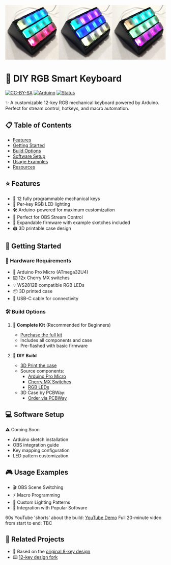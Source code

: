 ![Banner Image of Product](https://github.com/platima/diy-rgb-smartkeyboard/blob/main/Images/Banner%201920.jpg?raw=true)

# 🎹 DIY RGB Smart Keyboard
[![CC-BY-SA](https://img.shields.io/badge/License-CC%20BY--SA-blue.svg)](https://creativecommons.org/licenses/by-sa/4.0/)
[![Arduino](https://img.shields.io/badge/Arduino-Compatible-00979D.svg)](https://www.arduino.cc/)
[![Status](https://img.shields.io/badge/Status-In%20Development-orange)](https://github.com/platima/diy-rgb-smartkeyboard)

✨ A customizable 12-key RGB mechanical keyboard powered by Arduino. Perfect for stream control, hotkeys, and macro automation.

## 📋 Table of Contents
- [Features](#features)
- [Getting Started](#getting-started)
- [Build Options](#build-options)
- [Software Setup](#software-setup)
- [Usage Examples](#usage-examples)
- [Resources](#resources)

## ⭐ Features
- 🔧 12 fully programmable mechanical keys
- 🌈 Per-key RGB LED lighting
- 🛠️ Arduino-powered for maximum customization
- 🎥 Perfect for OBS Stream Control
- 💾 Expandable firmware with example sketches included
- 🖨️ 3D printable case design

## 🚀 Getting Started

### 🔩 Hardware Requirements
- 🧠 Arduino Pro Micro (ATmega32U4)
- ⌨️ 12x Cherry MX switches
- 💡 WS2812B compatible RGB LEDs
- 📦 3D printed case
- 🔌 USB-C cable for connectivity

### 🛠️ Build Options

1. **💫 Complete Kit** (Recommended for Beginners)
   - [Purchase the full kit](https://shop.plati.ma/products/arduino-powered-rgb-12-key-smart-keyboard-kit)
   - Includes all components and case
   - Pre-flashed with basic firmware

2. **🔨 DIY Build**
   - [3D Print the case](https://www.thingiverse.com/thing:4186055)
   - Source components:
     - [Arduino Pro Micro](https://shop.plati.ma/products/atmega32u4-micro-devboard-5v)
     - [Cherry MX Switches](https://au.mouser.com/ProductDetail/CHERRY/MX2A-51NA?qs=sGAEpiMZZMtFyPk3yBMYYFHJKmZdO4Tdd%2FwfXK1ruHk%3D)
     - [RGB LEDs](https://shop.plati.ma/products/xinglight-rgbc-smd-leds-ws2812b-compatible)
   - 3D Case by PCBWay:
     - [Order via PCBWay](https://plati.ma/go/pcbway-github12kit)

## 💻 Software Setup
⚠️ Coming Soon
- Arduino sketch installation
- OBS integration guide
- Key mapping configuration
- LED pattern customization

## 🎮 Usage Examples
- 🎬 OBS Scene Switching
- ⚡ Macro Programming
- 🎨 Custom Lighting Patterns
- 🔗 Integration with Popular Software

60s YouTube 'shorts' about the build: [YouTube Demo](https://www.youtube.com/shorts/UjEVFXl_sq0)
Full 20-minute video from start to end: TBC

## 🔗 Related Projects
- 🎹 Based on the [original 8-key design](https://www.thingiverse.com/thing:2822140)
- ⌨️ [12-key design fork](https://www.thingiverse.com/thing:4186055)
